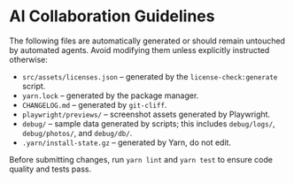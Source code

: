 # AI Collaboration Guidelines

The following files are automatically generated or should remain untouched by automated agents. Avoid modifying them unless explicitly instructed otherwise:

- `src/assets/licenses.json` – generated by the `license-check:generate` script.
- `yarn.lock` – generated by the package manager.
- `CHANGELOG.md` – generated by `git-cliff`.
- `playwright/previews/` – screenshot assets generated by Playwright.
- `debug/` – sample data generated by scripts; this includes `debug/logs/`, `debug/photos/`, and `debug/db/`.
- `.yarn/install-state.gz` – generated by Yarn, do not edit.

Before submitting changes, run `yarn lint` and `yarn test` to ensure code quality and tests pass.
